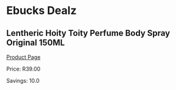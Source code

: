 
# Ebucks Dealz
## Lentheric Hoity Toity Perfume Body Spray Original 150ML
[Product Page](https://www.ebucks.com/web/shop/productSelected.do?prodId=985810151&catId=1158500262)

Price: R39.00

Savings: 10.0


	